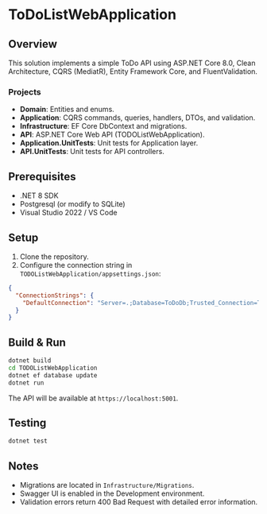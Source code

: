 # ToDoListWebApplication

## Overview
This solution implements a simple ToDo API using ASP.NET Core 8.0, Clean Architecture, CQRS (MediatR), Entity Framework Core, and FluentValidation.

### Projects
- **Domain**: Entities and enums.
- **Application**: CQRS commands, queries, handlers, DTOs, and validation.
- **Infrastructure**: EF Core DbContext and migrations.
- **API**: ASP.NET Core Web API (TODOListWebApplication).
- **Application.UnitTests**: Unit tests for Application layer.
- **API.UnitTests**: Unit tests for API controllers.

## Prerequisites
- .NET 8 SDK
- Postgresql (or modify to SQLite)
- Visual Studio 2022 / VS Code

## Setup
1. Clone the repository.
2. Configure the connection string in `TODOListWebApplication/appsettings.json`:
```json
{
  "ConnectionStrings": {
    "DefaultConnection": "Server=.;Database=ToDoDb;Trusted_Connection=True;"
  }
}
```

## Build & Run
```bash
dotnet build
cd TODOListWebApplication
dotnet ef database update
dotnet run
```
The API will be available at `https://localhost:5001`.

## Testing
```bash
dotnet test
```

## Notes
- Migrations are located in `Infrastructure/Migrations`.
- Swagger UI is enabled in the Development environment.
- Validation errors return 400 Bad Request with detailed error information.